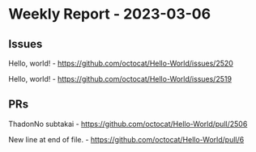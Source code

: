 # Weekly Report - 2023-03-06

## Issues

Hello, world! - https://github.com/octocat/Hello-World/issues/2520

Hello, world! - https://github.com/octocat/Hello-World/issues/2519



## PRs

ThadonNo subtakai - https://github.com/octocat/Hello-World/pull/2506

New line at end of file. - https://github.com/octocat/Hello-World/pull/6


